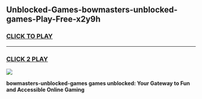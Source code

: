 
## Unblocked-Games-bowmasters-unblocked-games-Play-Free-x2y9h
<h3>
<a href="https://premium76.site?title=bowmasters-unblocked-games&ref=21A">CLICK TO PLAY</a></h3>
<hr>

<h3>
<a href="https://premium76.site?title=bowmasters-unblocked-games&ref=21A">CLICK 2 PLAY</a>
  
</h3>

<a href="https://premium76.site?title=bowmasters-unblocked-games&ref=21A"><img src="https://clearcache.store/games.png"></a>


**bowmasters-unblocked-games games unblocked: Your Gateway to Fun and Accessible Online Gaming**

